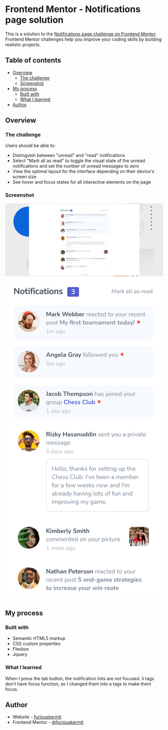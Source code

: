# Frontend Mentor - Notifications page solution

This is a solution to the [Notifications page challenge on Frontend Mentor](https://www.frontendmentor.io/challenges/notifications-page-DqK5QAmKbC). Frontend Mentor challenges help you improve your coding skills by building realistic projects. 

## Table of contents

- [Overview](#overview)
  - [The challenge](#the-challenge)
  - [Screenshot](#screenshot)
- [My process](#my-process)
  - [Built with](#built-with)
  - [What I learned](#what-i-learned)
- [Author](#author)

## Overview

### The challenge

Users should be able to:

- Distinguish between "unread" and "read" notifications
- Select "Mark all as read" to toggle the visual state of the unread notifications and set the number of unread messages to zero
- View the optimal layout for the interface depending on their device's screen size
- See hover and focus states for all interactive elements on the page

### Screenshot

![PC_design](./assets/images/pc_design.png)
![mobile_design](./assets/images/mobile_design.png)

## My process

### Built with

- Semantic HTML5 markup
- CSS custom properties
- Flexbox
- Jquery

### What I learned

When I press the tab button, the notification lists are not focused. li tags don't have focus function, so I changed them into a tags to make them focus.

## Author

- Website - [furiouskermit](https://furiouskermit.github.io/NotificationsPage/)
- Frontend Mentor - [@furiouskermit](https://www.frontendmentor.io/profile/furiouskermit)